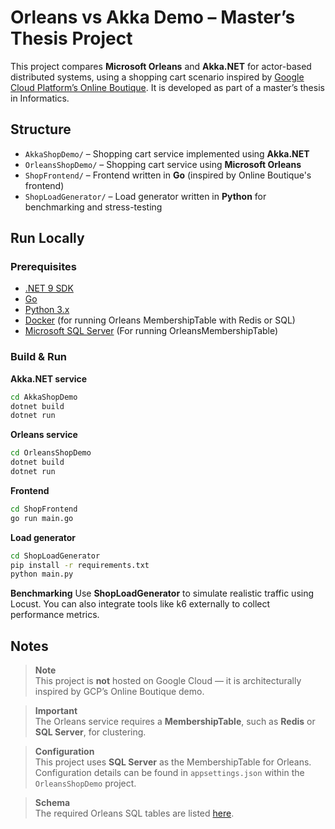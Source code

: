 # Orleans vs Akka Demo – Master’s Thesis Project

This project compares **Microsoft Orleans** and **Akka.NET** for actor-based distributed systems, using a shopping cart scenario inspired by [Google Cloud Platform’s Online Boutique](https://github.com/GoogleCloudPlatform/microservices-demo). It is developed as part of a master’s thesis in Informatics.

## Structure

- `AkkaShopDemo/` – Shopping cart service implemented using **Akka.NET**
- `OrleansShopDemo/` – Shopping cart service using **Microsoft Orleans**
- `ShopFrontend/` – Frontend written in **Go** (inspired by Online Boutique's frontend)
- `ShopLoadGenerator/` – Load generator written in **Python** for benchmarking and stress-testing

## Run Locally

### Prerequisites

- [.NET 9 SDK](https://dotnet.microsoft.com/)
- [Go](https://golang.org/)
- [Python 3.x](https://www.python.org/)
- [Docker](https://www.docker.com/) (for running Orleans MembershipTable with Redis or SQL)
- [Microsoft SQL Server](https://www.microsoft.com/en-us/sql-server/sql-server-downloads) (For running OrleansMembershipTable)

### Build & Run

**Akka.NET service**
```bash
cd AkkaShopDemo
dotnet build
dotnet run
```

**Orleans service**
```bash
cd OrleansShopDemo
dotnet build
dotnet run
```

**Frontend**
```bash
cd ShopFrontend
go run main.go
```

**Load generator**
```bash
cd ShopLoadGenerator
pip install -r requirements.txt
python main.py
```

**Benchmarking**
Use **ShopLoadGenerator** to simulate realistic traffic using Locust. You can also integrate tools like k6 externally to collect performance metrics.

## Notes
> **Note**  
> This project is **not** hosted on Google Cloud — it is architecturally inspired by GCP’s Online Boutique demo.

> **Important**  
> The Orleans service requires a **MembershipTable**, such as **Redis** or **SQL Server**, for clustering.


> **Configuration**  
> This project uses **SQL Server** as the MembershipTable for Orleans.  
> Configuration details can be found in `appsettings.json` within the `OrleansShopDemo` project.

> **Schema**  
> The required Orleans SQL tables are listed [here](https://github.com/julianalsemmani/googlecloudplatform-orleans-akka-demo/blob/main/Db.txt).



